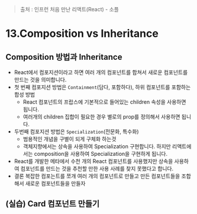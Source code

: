 > 출처 :  인프런 처음 만난 리액트(React) - 소플

# 13.Composition vs Inheritance
## Composition 방법과 Inheritance
- React에서 컴포지션이라고 하면 여러 개의 컴포넌트를 합쳐서 새로운 컴포넌트를 만드는 것을 의미합니다.
- 첫 번째 컴포지션 방법은 `Containment`(담다, 포함하다), 하위 컴포넌트를 포함하는 합성 방법
  * React 컴포넌트의 프랍스에 기본적으로 들어있는 children 속성을 사용하면 됩니다.
  * 여러개의 children 집합이 필요한 경우 별로의 prop를 정의해서 사용하면 됩니다.
- 두번째 컴포지션 방법은 `Specialization`(전문화, 특수화)
  * 범용적인 개념을 구별이 되게 구체화 하는것
  * 객체지향에서는 상속을 사용하여 Specialization 구현합니다. 하지만 리액트에서는 composition을 사용하여 Specialization을 구현하게 됩니다.
- React를 개발한 메타에서 수천 개의 React 컴포넌트를 사용했지만 상속을 사용하여 컴포넌트를 만드는 것을
추천할 만한 사용 사례를 찾지 못했다고 합니다.
- 결론 복잡한 컴포는트를 쪼개 여러 개의 컴포넌트로 만들고 만든 컴포넌트들을 조합해서 새로운 컴포넌트들을 만들자

## (실습) Card 컴포넌트 만들기
